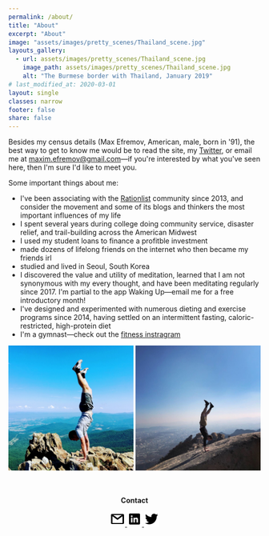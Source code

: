 ```yaml
---
permalink: /about/
title: "About"
excerpt: "About"
image: "assets/images/pretty_scenes/Thailand_scene.jpg"
layouts_gallery:
  - url: assets/images/pretty_scenes/Thailand_scene.jpg
    image_path: assets/images/pretty_scenes/Thailand_scene.jpg
    alt: "The Burmese border with Thailand, January 2019"
# last_modified_at: 2020-03-01
layout: single
classes: narrow
footer: false
share: false
---
```

Besides my census details (Max Efremov, American, male, born in '91), the best way to get to know me would be to read the site, my [Twitter](https://twitter.com/maxefremov), or email me at [maxim.efremov@gmail.com](mailto:maxim.efremov@gmail.com)—if you're interested by what you've seen here, then I'm sure I'd like to meet you.

Some important things about me:

- I've been associating with the [Rationlist](https://www.lesswrong.com/) community since 2013, and consider the movement and some of its blogs and thinkers the most important influences of my life
- I spent several years during college doing community service, disaster relief, and trail-building across the American Midwest
- I used my student loans to finance a profitble investment
- made dozens of lifelong friends on the internet who then became my friends irl
- studied and lived in Seoul, South Korea
- I discovered the value and utility of meditation, learned that I am not synonymous with my every thought, and have been meditating regularly since 2017. I'm partial to the app Waking Up—email me for a free introductory month!
- I've designed and experimented with numerous dieting and exercise programs since 2014, having settled on an intermittent fasting, caloric-restricted, high-protein diet
- I'm a gymnast—check out the [fitness instragram](https://www.instagram.com/maximally.me/)

<center>

<img src="/assets/images/handstands/shenandoah.jpg" alt="Shenendoah, Virgina" width="250"/>

<img src="/assets/images/handstands/bukhansan.jpg" alt="Bukhansan, Seoul, Korea" width="250"/>

<center>

<br>
<br>
<p><b>Contact</b></p>
<a href="mailto:maxim.efremov@gmail.com">
      <img alt="email" src="/assets/images/icons/gmail.png">
      
<a href="https://www.linkedin.com/in/maxim-efremov/">
      <img alt="LinkedIn" src="/assets/images/icons/linkedin.png">

<a href="http://www.twitter.com/maxefremov">
      <img alt="Twitter" src="/assets/images/icons/twitter.png">
<!-- 
<img src="/assets/images/icons/gmail.png">(mailto:maxim.efremov@gmail.com)
<img src="/assets/images/icons/linkedin.png">(https://www.linkedin.com/in/maxim-efremov/)
<img src="/assets/images/icons/twitter.png">(http://www.twitter.com/maxefremov) -->
